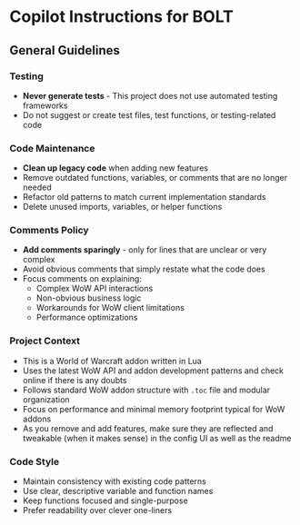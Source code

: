 # Copilot Instructions for BOLT

## General Guidelines

### Testing
- **Never generate tests** - This project does not use automated testing frameworks
- Do not suggest or create test files, test functions, or testing-related code

### Code Maintenance
- **Clean up legacy code** when adding new features
- Remove outdated functions, variables, or comments that are no longer needed
- Refactor old patterns to match current implementation standards
- Delete unused imports, variables, or helper functions

### Comments Policy
- **Add comments sparingly** - only for lines that are unclear or very complex
- Avoid obvious comments that simply restate what the code does
- Focus comments on explaining:
  - Complex WoW API interactions
  - Non-obvious business logic
  - Workarounds for WoW client limitations
  - Performance optimizations

### Project Context
- This is a World of Warcraft addon written in Lua
- Uses the latest WoW API and addon development patterns and check online if there is any doubts
- Follows standard WoW addon structure with `.toc` file and modular organization
- Focus on performance and minimal memory footprint typical for WoW addons
- As you remove and add features, make sure they are reflected and tweakable (when it makes sense) in the config UI as well as the readme

### Code Style
- Maintain consistency with existing code patterns
- Use clear, descriptive variable and function names
- Keep functions focused and single-purpose
- Prefer readability over clever one-liners